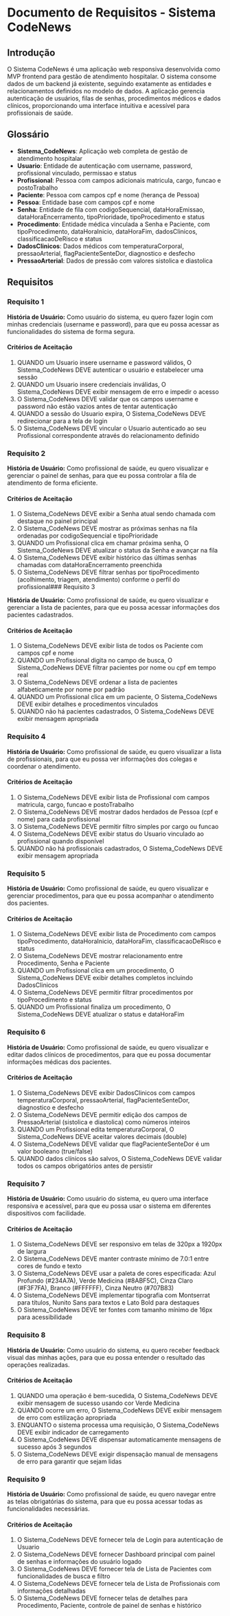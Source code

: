 # Documento de Requisitos - Sistema CodeNews

## Introdução

O Sistema CodeNews é uma aplicação web responsiva desenvolvida como MVP frontend para gestão de atendimento hospitalar. O sistema consome dados de um backend já existente, seguindo exatamente as entidades e relacionamentos definidos no modelo de dados. A aplicação gerencia autenticação de usuários, filas de senhas, procedimentos médicos e dados clínicos, proporcionando uma interface intuitiva e acessível para profissionais de saúde.

## Glossário

- **Sistema_CodeNews**: Aplicação web completa de gestão de atendimento hospitalar
- **Usuario**: Entidade de autenticação com username, password, profissional vinculado, permissao e status
- **Profissional**: Pessoa com campos adicionais matricula, cargo, funcao e postoTrabalho
- **Paciente**: Pessoa com campos cpf e nome (herança de Pessoa)
- **Pessoa**: Entidade base com campos cpf e nome
- **Senha**: Entidade de fila com codigoSequencial, dataHoraEmissao, dataHoraEncerramento, tipoPrioridade, tipoProcedimento e status
- **Procedimento**: Entidade médica vinculada a Senha e Paciente, com tipoProcedimento, dataHoraInicio, dataHoraFim, dadosClinicos, classificacaoDeRisco e status
- **DadosClinicos**: Dados médicos com temperaturaCorporal, pressaoArterial, flagPacienteSenteDor, diagnostico e desfecho
- **PressaoArterial**: Dados de pressão com valores sistolica e diastolica

## Requisitos

### Requisito 1

**História de Usuário:** Como usuário do sistema, eu quero fazer login com minhas credenciais (username e password), para que eu possa acessar as funcionalidades do sistema de forma segura.

#### Critérios de Aceitação

1. QUANDO um Usuario insere username e password válidos, O Sistema_CodeNews DEVE autenticar o usuário e estabelecer uma sessão
2. QUANDO um Usuario insere credenciais inválidas, O Sistema_CodeNews DEVE exibir mensagem de erro e impedir o acesso
3. O Sistema_CodeNews DEVE validar que os campos username e password não estão vazios antes de tentar autenticação
4. QUANDO a sessão do Usuario expira, O Sistema_CodeNews DEVE redirecionar para a tela de login
5. O Sistema_CodeNews DEVE vincular o Usuario autenticado ao seu Profissional correspondente através do relacionamento definido

### Requisito 2

**História de Usuário:** Como profissional de saúde, eu quero visualizar e gerenciar o painel de senhas, para que eu possa controlar a fila de atendimento de forma eficiente.

#### Critérios de Aceitação

1. O Sistema_CodeNews DEVE exibir a Senha atual sendo chamada com destaque no painel principal
2. O Sistema_CodeNews DEVE mostrar as próximas senhas na fila ordenadas por codigoSequencial e tipoPrioridade
3. QUANDO um Profissional clica em chamar próxima senha, O Sistema_CodeNews DEVE atualizar o status da Senha e avançar na fila
4. O Sistema_CodeNews DEVE exibir histórico das últimas senhas chamadas com dataHoraEncerramento preenchida
5. O Sistema_CodeNews DEVE filtrar senhas por tipoProcedimento (acolhimento, triagem, atendimento) conforme o perfil do profissional###
 Requisito 3

**História de Usuário:** Como profissional de saúde, eu quero visualizar e gerenciar a lista de pacientes, para que eu possa acessar informações dos pacientes cadastrados.

#### Critérios de Aceitação

1. O Sistema_CodeNews DEVE exibir lista de todos os Paciente com campos cpf e nome
2. QUANDO um Profissional digita no campo de busca, O Sistema_CodeNews DEVE filtrar pacientes por nome ou cpf em tempo real
3. O Sistema_CodeNews DEVE ordenar a lista de pacientes alfabeticamente por nome por padrão
4. QUANDO um Profissional clica em um paciente, O Sistema_CodeNews DEVE exibir detalhes e procedimentos vinculados
5. QUANDO não há pacientes cadastrados, O Sistema_CodeNews DEVE exibir mensagem apropriada

### Requisito 4

**História de Usuário:** Como profissional de saúde, eu quero visualizar a lista de profissionais, para que eu possa ver informações dos colegas e coordenar o atendimento.

#### Critérios de Aceitação

1. O Sistema_CodeNews DEVE exibir lista de Profissional com campos matricula, cargo, funcao e postoTrabalho
2. O Sistema_CodeNews DEVE mostrar dados herdados de Pessoa (cpf e nome) para cada profissional
3. O Sistema_CodeNews DEVE permitir filtro simples por cargo ou funcao
4. O Sistema_CodeNews DEVE exibir status do Usuario vinculado ao profissional quando disponível
5. QUANDO não há profissionais cadastrados, O Sistema_CodeNews DEVE exibir mensagem apropriada

### Requisito 5

**História de Usuário:** Como profissional de saúde, eu quero visualizar e gerenciar procedimentos, para que eu possa acompanhar o atendimento dos pacientes.

#### Critérios de Aceitação

1. O Sistema_CodeNews DEVE exibir lista de Procedimento com campos tipoProcedimento, dataHoraInicio, dataHoraFim, classificacaoDeRisco e status
2. O Sistema_CodeNews DEVE mostrar relacionamento entre Procedimento, Senha e Paciente
3. QUANDO um Profissional clica em um procedimento, O Sistema_CodeNews DEVE exibir detalhes completos incluindo DadosClinicos
4. O Sistema_CodeNews DEVE permitir filtrar procedimentos por tipoProcedimento e status
5. QUANDO um Profissional finaliza um procedimento, O Sistema_CodeNews DEVE atualizar o status e dataHoraFim

### Requisito 6

**História de Usuário:** Como profissional de saúde, eu quero visualizar e editar dados clínicos de procedimentos, para que eu possa documentar informações médicas dos pacientes.

#### Critérios de Aceitação

1. O Sistema_CodeNews DEVE exibir DadosClinicos com campos temperaturaCorporal, pressaoArterial, flagPacienteSenteDor, diagnostico e desfecho
2. O Sistema_CodeNews DEVE permitir edição dos campos de PressaoArterial (sistolica e diastolica) como números inteiros
3. QUANDO um Profissional edita temperaturaCorporal, O Sistema_CodeNews DEVE aceitar valores decimais (double)
4. O Sistema_CodeNews DEVE validar que flagPacienteSenteDor é um valor booleano (true/false)
5. QUANDO dados clínicos são salvos, O Sistema_CodeNews DEVE validar todos os campos obrigatórios antes de persistir

### Requisito 7

**História de Usuário:** Como usuário do sistema, eu quero uma interface responsiva e acessível, para que eu possa usar o sistema em diferentes dispositivos com facilidade.

#### Critérios de Aceitação

1. O Sistema_CodeNews DEVE ser responsivo em telas de 320px a 1920px de largura
2. O Sistema_CodeNews DEVE manter contraste mínimo de 7.0:1 entre cores de fundo e texto
3. O Sistema_CodeNews DEVE usar a paleta de cores especificada: Azul Profundo (#234A7A), Verde Medicina (#8ABF5C), Cinza Claro (#F3F7FA), Branco (#FFFFFF), Cinza Neutro (#707B83)
4. O Sistema_CodeNews DEVE implementar tipografia com Montserrat para títulos, Nunito Sans para textos e Lato Bold para destaques
5. O Sistema_CodeNews DEVE ter fontes com tamanho mínimo de 16px para acessibilidade

### Requisito 8

**História de Usuário:** Como usuário do sistema, eu quero receber feedback visual das minhas ações, para que eu possa entender o resultado das operações realizadas.

#### Critérios de Aceitação

1. QUANDO uma operação é bem-sucedida, O Sistema_CodeNews DEVE exibir mensagem de sucesso usando cor Verde Medicina
2. QUANDO ocorre um erro, O Sistema_CodeNews DEVE exibir mensagem de erro com estilização apropriada
3. ENQUANTO o sistema processa uma requisição, O Sistema_CodeNews DEVE exibir indicador de carregamento
4. O Sistema_CodeNews DEVE dispensar automaticamente mensagens de sucesso após 3 segundos
5. O Sistema_CodeNews DEVE exigir dispensação manual de mensagens de erro para garantir que sejam lidas

### Requisito 9

**História de Usuário:** Como profissional de saúde, eu quero navegar entre as telas obrigatórias do sistema, para que eu possa acessar todas as funcionalidades necessárias.

#### Critérios de Aceitação

1. O Sistema_CodeNews DEVE fornecer tela de Login para autenticação de Usuario
2. O Sistema_CodeNews DEVE fornecer Dashboard principal com painel de senhas e informações do usuário logado
3. O Sistema_CodeNews DEVE fornecer tela de Lista de Pacientes com funcionalidades de busca e filtro
4. O Sistema_CodeNews DEVE fornecer tela de Lista de Profissionais com informações detalhadas
5. O Sistema_CodeNews DEVE fornecer telas de detalhes para Procedimento, Paciente, controle de painel de senhas e histórico
